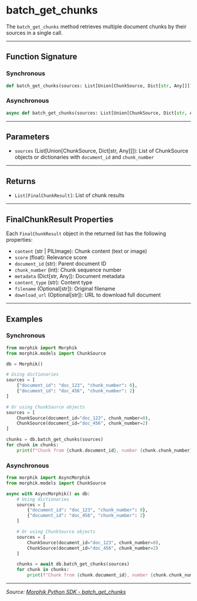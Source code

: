 # batch_get_chunks

The `batch_get_chunks` method retrieves multiple document chunks by their sources in a single call.

---

## Function Signature

### Synchronous
```python
def batch_get_chunks(sources: List[Union[ChunkSource, Dict[str, Any]]]) -> List[FinalChunkResult]
```

### Asynchronous
```python
async def batch_get_chunks(sources: List[Union[ChunkSource, Dict[str, Any]]]) -> List[FinalChunkResult]
```

---

## Parameters
- `sources` (List[Union[ChunkSource, Dict[str, Any]]]): List of ChunkSource objects or dictionaries with `document_id` and `chunk_number`

---

## Returns
- `List[FinalChunkResult]`: List of chunk results

---

## FinalChunkResult Properties
Each `FinalChunkResult` object in the returned list has the following properties:
- `content` (str | PILImage): Chunk content (text or image)
- `score` (float): Relevance score
- `document_id` (str): Parent document ID
- `chunk_number` (int): Chunk sequence number
- `metadata` (Dict[str, Any]): Document metadata
- `content_type` (str): Content type
- `filename` (Optional[str]): Original filename
- `download_url` (Optional[str]): URL to download full document

---

## Examples

### Synchronous
```python
from morphik import Morphik
from morphik.models import ChunkSource

db = Morphik()

# Using dictionaries
sources = [
    {"document_id": "doc_123", "chunk_number": 0},
    {"document_id": "doc_456", "chunk_number": 2}
]

# Or using ChunkSource objects
sources = [
    ChunkSource(document_id="doc_123", chunk_number=0),
    ChunkSource(document_id="doc_456", chunk_number=2)
]

chunks = db.batch_get_chunks(sources)
for chunk in chunks:
    print(f"Chunk from {chunk.document_id}, number {chunk.chunk_number}: {chunk.content[:50]}...")
```

### Asynchronous
```python
from morphik import AsyncMorphik
from morphik.models import ChunkSource

async with AsyncMorphik() as db:
    # Using dictionaries
    sources = [
        {"document_id": "doc_123", "chunk_number": 0},
        {"document_id": "doc_456", "chunk_number": 2}
    ]

    # Or using ChunkSource objects
    sources = [
        ChunkSource(document_id="doc_123", chunk_number=0),
        ChunkSource(document_id="doc_456", chunk_number=2)
    ]

    chunks = await db.batch_get_chunks(sources)
    for chunk in chunks:
        print(f"Chunk from {chunk.document_id}, number {chunk.chunk_number}: {chunk.content[:50]}...")
```

---

*Source: [Morphik Python SDK - batch_get_chunks](https://docs.morphik.ai/python-sdk/batch_get_chunks)* 